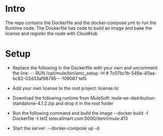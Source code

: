 # Intro
The repo contains the Dockerfile and the docker-compose.yml to run the Runtime node.
The Dockerfile has code to build an image and bake the license and register the node with CloudHub

# Setup
- Replace the following in the Dockerfile with your own and uncomment the line: 
-- RUN /opt/mule/bin/amc_setup -H # 7c07bc1b-549a-40aa-bc82-02d33af98795---109087 tel5
- Add your own license to the root project: license.lic 
- Download the following runtime from MuleSoft: mule-ee-distribution-standalone-4.1.2.zip and drop it in the root folder

- Run the following command and build the image
--docker build -f Dockerfile -t tel2.telecallmart.com:5000/denrl/mule:413

- Start the server:
--docker-compose up -d

